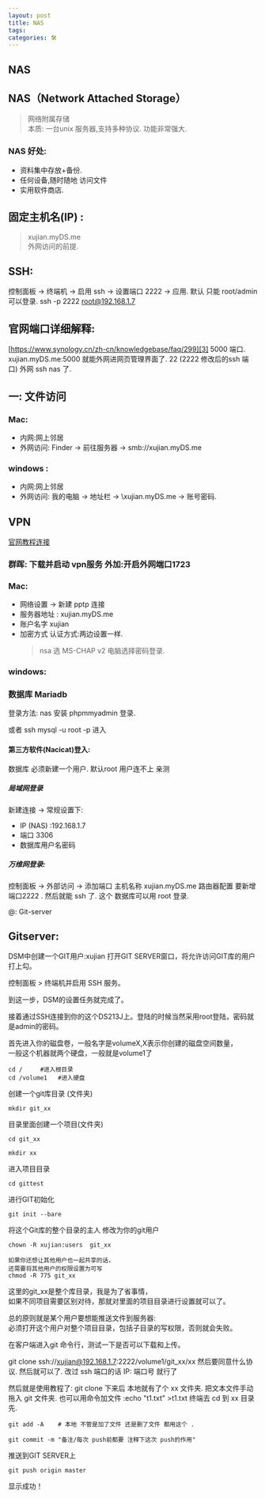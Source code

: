 ```yaml
---
layout: post
title: NAS
tags: 
categories: 🛠
---
```


## NAS
## NAS（Network Attached Storage）
> 网络附属存储  
> 本质: 一台unix 服务器,支持多种协议. 功能非常强大.

### NAS 好处:
- 资料集中存放+备份.
- 任何设备,随时随地 访问文件
- 实用软件商店.

## 固定主机名(IP) :
> xujian.myDS.me  
> 外网访问的前提.

## SSH:
控制面板 →  终端机 → 启用 ssh → 设置端口 2222 → 应用.
默认 只能 root/admin 可以登录.
ssh -p 2222 root@192.168.1.7 


## 官网端口详细解释:
[https://www.synology.cn/zh-cn/knowledgebase/faq/299][3]
5000 端口. xujian.myDS.me:5000 就能外网进网页管理界面了.
22 (2222 修改后的ssh 端口)   外网 ssh nas 了.





## 一: 文件访问
### Mac:
- 内网:网上邻居
- 外网访问: Finder → 前往服务器 → smb://xujian.myDS.me

### windows :
- 内网:网上邻居
- 外网访问:     我的电脑 → 地址栏 → \\xujian.myDS.me → 账号密码.





## VPN
[官网教程连接][1]

### 群晖: 下载并启动 vpn服务 外加:开启外网端口1723

### Mac:

- 网络设置 → 新建 pptp 连接 
- 服务器地址 : xujian.myDS.me
- 账户名字 xujian
- 加密方式 认证方式:两边设置一样.   
	> nsa 选 MS-CHAP v2  电脑选择密码登录.

### windows:





### 数据库 Mariadb

登录方法: nas 安装 phpmmyadmin 登录.

或者 ssh 
mysql -u root -p    进入



#### 第三方软件(Nacicat)登入:  
数据库 必须新建一个用户. 默认root 用户连不上  亲测
##### 局域网登录
新建连接 → 常规设置下:  

- IP (NAS) :192.168.1.7
- 端口 3306 
- 数据库用户名密码

##### 万维网登录:

控制面板 → 外部访问 → 添加端口
主机名称 xujian.myDS.me
路由器配置  要新增端口2222  . 然后就能 ssh 了.
这个 数据库可以用 root 登录.


\@: Git-server
## Gitserver:


DSM中创建一个GIT用户:xujian
打开GIT SERVER窗口，将允许访问GIT库的用户打上勾。


控制面板 \> 终端机并启用 SSH 服务。

到这一步，DSM的设置任务就完成了。


接着通过SSH连接到你的这个DS213J上。登陆的时候当然采用root登陆，密码就是admin的密码。



首先进入你的磁盘卷，一般名字是volumeX,X表示你创建的磁盘空间数量，  
一般这个机器就两个硬盘，一般就是volume1了

	cd /     #进入根目录 
	cd /volume1   #进入硬盘

创建一个git库目录 (文件夹)

	mkdir git_xx

目录里面创建一个项目(文件夹)

	cd git_xx
	
	mkdir xx

进入项目目录

	cd gittest

进行GIT初始化

	git init --bare

将这个Git库的整个目录的主人 修改为你的git用户

	chown -R xujian:users  git_xx
	
	如果你还想让其他用户也一起共享的话，
	还需要将其他用户的权限设置为可写
	chmod -R 775 git_xx

这里的git\_xx是整个库目录，我是为了省事情，  
如果不同项目需要区别对待，那就对里面的项目目录进行设置就可以了。

总的原则就是某个用户要想能推送文件到服务器:  
必须打开这个用户对整个项目目录，包括子目录的写权限，否则就会失败。

 


在客户端进入git 命令行，测试一下是否可以下载和上传。

git clone ssh://xujian@192.168.1.7:2222/volume1/git\_xx/xx
然后要同意什么协议.  然后就可以了.
改过 ssh 端口的话 IP: 端口号 就行了


然后就是使用教程了:
git clone 下来后 本地就有了个 xx 文件夹.
把文本文件手动拖入 git 文件夹.  也可以用命令加文件  :echo "t1.txt" \>t1.txt
终端去 cd 到 xx 目录先.

	git add -A    # 本地 不管是加了文件 还是删了文件 都用这个 .   
	
	git commit -m "备注/每次 push前都要 注释下这次 push的作用"

推送到GIT SERVER上

	git push origin master

显示成功！



[1]:	https://www.synology.cn/zh-cn/knowledgebase/tutorials/592